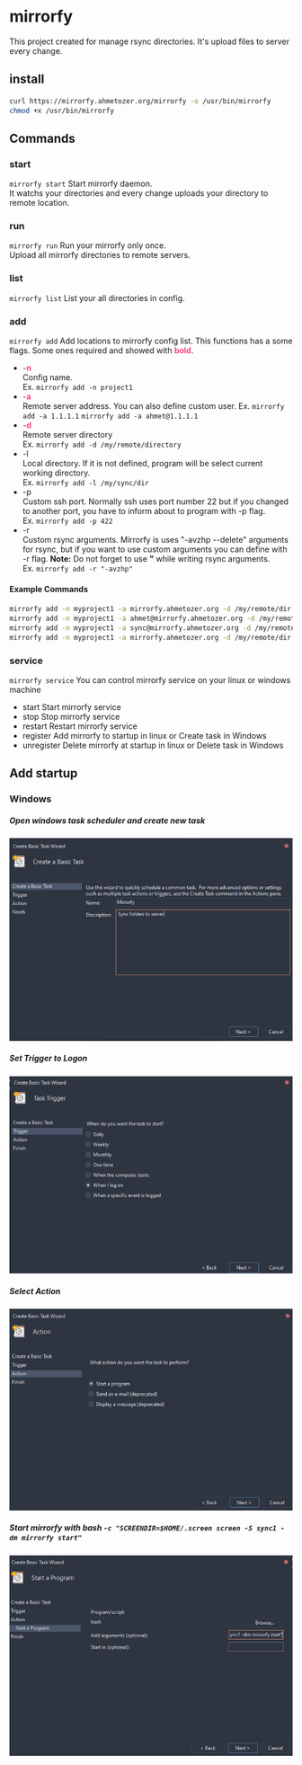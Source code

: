 # mirrorfy

This project created for manage rsync directories.
It's upload files to server every change.

## install
```Bash
curl https://mirrorfy.ahmetozer.org/mirrorfy -o /usr/bin/mirrorfy
chmod +x /usr/bin/mirrorfy
```

## Commands

### start
`mirrorfy start`
  Start mirrorfy daemon.  
  It watchs your directories and every change uploads your directory to remote
  location.

### run
`mirrorfy run`
  Run your mirrorfy only once.  
  Upload all mirrorfy directories to remote servers.

### list
`mirrorfy list`
  List your all directories in config.

### add
`mirrorfy add`
  Add locations to mirrorfy config list.
  This functions has a some flags. Some ones required and showed with **<span style="color:#FC427B">bold<span/>**.
- **<span style="color:#FC427B">-n<span/>**  
Config name.  
Ex. `mirrorfy add -n project1`
- **<span style="color:#FC427B">-a<span/>**  
Remote server address. You can also define custom user.
Ex. `mirrorfy add -a 1.1.1.1` `mirrorfy add -a ahmet@1.1.1.1`
- **<span style="color:#FC427B">-d<span/>**  
Remote server directory  
Ex. `mirrorfy add -d /my/remote/directory`
- -l  
Local directory.
If it is not defined, program will be select current working directory.  
Ex. `mirrorfy add -l /my/sync/dir`
- -p  
Custom ssh port.
Normally ssh uses port number 22 but if you changed to another port, you have to inform about to program with -p flag.  
Ex. `mirrorfy add -p 422`
- -r   
Custom rsync arguments.
Mirrorfy  is uses "-avzhp --delete" arguments for rsync, but if you want to use custom arguments you can define with -r flag. **Note:** Do not forget to use **"** while writing rsync arguments.  
Ex. `mirrorfy add -r "-avzhp"`

#### **Example Commands**
```bash
mirrorfy add -n myproject1 -a mirrorfy.ahmetozer.org -d /my/remote/dir
mirrorfy add -n myproject1 -a ahmet@mirrorfy.ahmetozer.org -d /my/remote/dir -p 68
mirrorfy add -n myproject1 -a sync@mirrorfy.ahmetozer.org -d /my/remote/dir -l /my/local/dir/
mirrorfy add -n myproject1 -a mirrorfy.ahmetozer.org -d /my/remote/dir -p 99 -l /my/local/directory/
```

### service
`mirrorfy service` You can control mirrorfy service on your linux or windows machine
- start
Start mirrorfy service
- stop
Stop mirrorfy service
- restart
Restart mirrorfy service
- register
Add mirrorfy to startup in linux or Create task in Windows
- unregister
Delete mirrorfy at startup in linux or Delete task in Windows


## Add startup
### Windows

##### Open windows task scheduler and create new task
<img src="https://github.com/ahmetozer/mirrorfy/blob/master/doc/image/win_1.png?raw=true" alt="Create Basic Task" onerror="this.src='doc/image/win_1.png';" />  

##### Set Trigger to Logon
<img src="https://github.com/ahmetozer/mirrorfy/blob/master/doc/image/win_2.png?raw=true" alt="Trigger" onerror="this.src='doc/image/win_2.png';" />  

##### Select Action
<img src="https://github.com/ahmetozer/mirrorfy/blob/master/doc/image/win_3.png?raw=true" alt="Action" onerror="this.src='doc/image/win_3.png';" />   

##### Start mirrorfy with bash `-c "SCREENDIR=$HOME/.screen screen -S sync1 -dm mirrorfy start"`
<img src="https://github.com/ahmetozer/mirrorfy/blob/master/doc/image/win_4.png?raw=true" alt="Start a Program" onerror="this.src='doc/image/win_4.png';" />

